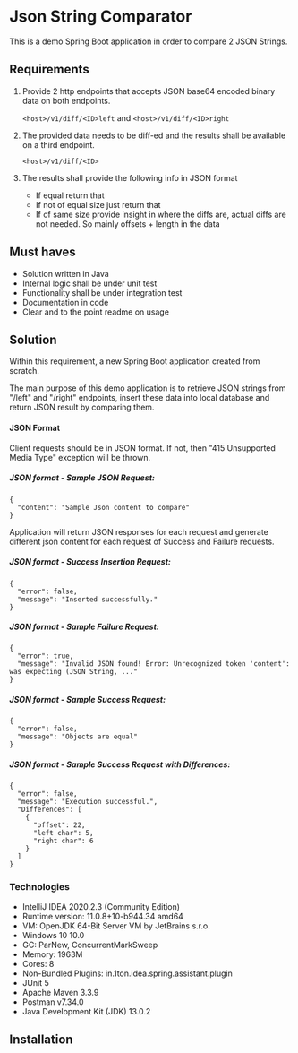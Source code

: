 # Json String Comparator

This is a demo Spring Boot application in order to compare 2 JSON Strings.

## Requirements

1. Provide 2 http endpoints that accepts JSON base64 encoded binary data on both endpoints.

    `<host>/v1/diff/<ID>left` and `<host>/v1/diff/<ID>right`

1. The provided data needs to be diff-ed and the results shall be available on a third endpoint.

    `<host>/v1/diff/<ID>`

1. The results shall provide the following info in JSON format
	- If equal return that
	- If not of equal size just return that
	- If of same size provide insight in where the diffs are, actual diffs are not needed. So mainly offsets + length in the data

## Must haves
- Solution written in Java
- Internal logic shall be under unit test
- Functionality shall be under integration test
- Documentation in code
- Clear and to the point readme on usage

## Solution
Within this requirement, a new Spring Boot application created from scratch.

The main purpose of this demo application is to retrieve JSON strings from "/left" and "/right" endpoints, insert these data into local database and return JSON result by comparing them.


#### JSON Format
Client requests should be in JSON format. If not, then "415 Unsupported Media Type" exception will be thrown.
#####  JSON format - Sample JSON Request:
```
{
  "content": "Sample Json content to compare"
}
```

Application will return JSON responses for each request and generate different json content for each request of Success and Failure requests. 

#####  JSON format - Success Insertion Request:
```
{
  "error": false,
  "message": "Inserted successfully."
}
```
##### JSON format - Sample Failure Request:
```
{
  "error": true,
  "message": "Invalid JSON found! Error: Unrecognized token 'content': was expecting (JSON String, ..."
}
```

##### JSON format - Sample Success Request:
```
{
  "error": false,
  "message": "Objects are equal"
}
```
##### JSON format - Sample Success Request with Differences:
```
{
  "error": false,
  "message": "Execution successful.",
  "Differences": [
    {
      "offset": 22,
      "left char": 5,
      "right char": 6
    }
  ]
}
```

### Technologies
- IntelliJ IDEA 2020.2.3 (Community Edition)
- Runtime version: 11.0.8+10-b944.34 amd64
- VM: OpenJDK 64-Bit Server VM by JetBrains s.r.o.
- Windows 10 10.0
- GC: ParNew, ConcurrentMarkSweep
- Memory: 1963M
- Cores: 8
- Non-Bundled Plugins: in.1ton.idea.spring.assistant.plugin
- JUnit 5
- Apache Maven 3.3.9
- Postman v7.34.0 
- Java Development Kit (JDK) 13.0.2

## Installation




